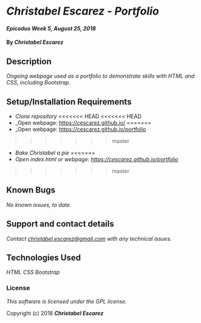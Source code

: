 # _Christabel Escarez - Portfolio_

#### _Epicodus Week 5, August 25, 2018_

#### By _**Christabel Escarez**_

## Description

_Ongoing webpage used as a portfolio to demonstrate skills with HTML and CSS, including Bootstrap._

## Setup/Installation Requirements

* _Clone repository_
<<<<<<< HEAD
<<<<<<< HEAD
* _Open webpage: https://cescarez.github.io/
=======
* _Open webpage: https://cescarez.github.io/portfolio
>>>>>>> master
* _Bake Christabel a pie_
=======
* _Open index.html or webpage: https://cescarez.github.io/portfolio_
>>>>>>> master


## Known Bugs

_No known issues, to date._

## Support and contact details

_Contact christabel.escarez@gmail.com with any technical issues._

## Technologies Used

_HTML_
_CSS_
_Bootstrap_

### License

*This software is licensed under the GPL license.*

Copyright (c) 2018 **_Christabel Escarez_**
